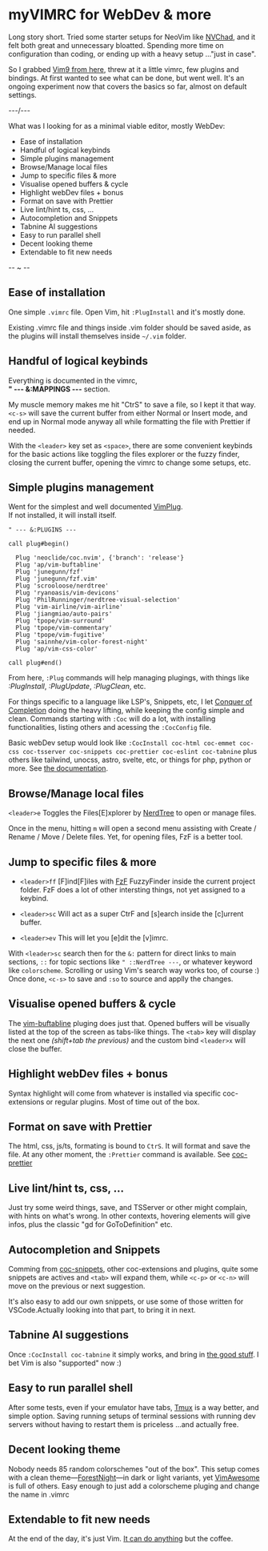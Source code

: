 
# myVIMRC for WebDev & more

Long story short. Tried some starter setups for NeoVim like [NVChad](https://nvchad.com), and it felt both great and unnecessary bloatted. Spending more time on configuration than coding, or ending up with a heavy setup ..."just in case".

So I grabbed [Vim9 from here](https://www.vim.org/download.php), threw at it a little vimrc, few plugins and bindings. At first wanted to see what can be done, but went well. It's an ongoing experiment now that covers the basics so far, almost on default settings.

---/---

What was I looking for as a minimal viable editor, mostly WebDev:

- Ease of installation
- Handful of logical keybinds
- Simple plugins management
- Browse/Manage local files
- Jump to specific files & more
- Visualise opened buffers & cycle
- Highlight webDev files + bonus
- Format on save with Prettier
- Live lint/hint ts, css, ...
- Autocompletion and Snippets
- Tabnine AI suggestions
- Easy to run parallel shell
- Decent looking theme
- Extendable to fit new needs

-- ~ --

## Ease of installation

One simple `.vimrc` file. Open Vim, hit `:PlugInstall` and it's mostly done.

Existing .vimrc file and things inside .vim folder should be saved aside, as the plugins will install themselves inside `~/.vim` folder.

## Handful of logical keybinds

Everything is documented in the vimrc, <br/>
**" --- &:MAPPINGS ---** section.

My muscle memory makes me hit "CtrS" to save a file, so I kept it that way.`<c-s>` will save the current buffer from either Normal or Insert mode, and end up in Normal mode anyway all while formatting the file with Prettier if needed.

With the `<leader>` key set as `<space>`, there are some convenient keybinds for the basic actions like toggling the files explorer or the fuzzy finder, closing the current buffer, opening the vimrc to change some setups, etc.

## Simple plugins management

Went for the simplest and well documented [VimPlug](https://vimplug.com).<br/>
If not installed, it will install itself.

```vim
" --- &:PLUGINS ---

call plug#begin()

  Plug 'neoclide/coc.nvim', {'branch': 'release'}
  Plug 'ap/vim-buftabline'
  Plug 'junegunn/fzf'
  Plug 'junegunn/fzf.vim'
  Plug 'scrooloose/nerdtree'
  Plug 'ryanoasis/vim-devicons'
  Plug 'PhilRunninger/nerdtree-visual-selection'
  Plug 'vim-airline/vim-airline'
  Plug 'jiangmiao/auto-pairs'
  Plug 'tpope/vim-surround'
  Plug 'tpope/vim-commentary'
  Plug 'tpope/vim-fugitive'
  Plug 'sainnhe/vim-color-forest-night'
  Plug 'ap/vim-css-color'

call plug#end()
```

From here, `:Plug` commands will help managing plugings, with things like _:PlugInstall_, _:PlugUpdate_, _:PlugClean_, etc.

For things specific to a language like LSP's, Snippets, etc, I let [Conquer of Completion](https://github.com/neoclide/coq.nvim) doing the heavy lifting, while keeping the config simple and clean. Commands starting with `:Coc` will do a lot, with installing functionalities, listing others and acessing the `:CocConfig` file.

Basic webDev setup would look like `:CocInstall coc-html coc-emmet coc-css coc-tsserver coc-snippets coc-prettier coc-eslint coc-tabnine` plus others like tailwind, unocss, astro, svelte, etc, or things for php, python or more. See [the documentation](https://github.com/neoclide/coc.nvim/wiki/Using-coc-extensions).

## Browse/Manage local files

`<leader>e` Toggles the Files[E]xplorer by [NerdTree](https://github.com/preservim/nerdtree) to open or manage files.

Once in the menu, hitting `m` will open a second menu assisting with Create / Rename / Move / Delete files. Yet, for opening files, FzF is a better tool.

## Jump to specific files & more

- `<leader>ff` [F]ind[F]iles with [FzF](https://github.com/junegunn/fzf.vim) FuzzyFinder inside the current project folder. FzF does a lot of other intersting things, not yet assigned to a keybind.

- `<leader>sc` Will act as a super CtrF and [s]earch inside the [c]urrent buffer.
- `<leader>ev` This will let you [e]dit the [v]imrc.

With `<leader>sc` search then for the `&:` pattern for direct links to main sections, `::` for topic sections like `" ::NerdTree ---`, or whatever keyword like `colorscheme`. Scrolling or using Vim's search way works too, of course :) Once done, `<c-s>` to save and `:so` to source and applly the changes.

## Visualise opened buffers & cycle

The [vim-buftabline](https://github.com/ap/vim-buftabline) pluging does just that. Opened buffers will be visually listed at the top of the screen as tabs-like things. The `<tab>` key will display the next one _(shift+tab the previous)_ and the custom bind `<leader>x` will close the buffer.

## Highlight webDev files + bonus

Syntax highlight will come from whatever is installed via specific coc-extensions or regular plugins. Most of time out of the box.

## Format on save with Prettier

The html, css, js/ts, formating is bound to `CtrS`. It will format and save the file. At any other moment, the `:Prettier` command is available. See [coc-prettier](https://github.com/neoclide/coc-prettier)

## Live lint/hint ts, css, ...

Just try some weird things, save, and TSServer or other might complain, with hints on what's wrong. In other contexts, hovering elements will give infos, plus the classic "gd for GoToDefinition" etc.

## Autocompletion and Snippets

Comming from [coc-snippets](https://github.com/neoclide/coc-snippets), other coc-extensions and plugins, quite some snippets are actives and `<tab>` will expand them, while `<c-p>` or `<c-n>` will move on the previous or next suggestion.

It's also easy to add our own snippets, or use some of those written for VSCode.Actually looking into that part, to bring it in next.

## Tabnine AI suggestions

Once `:CocInstall coc-tabnine` it simply works, and bring in [the good stuff](https://www.tabnine.com/best-in-class-ai-code-generation/). I bet Vim is also "supported" now :)

## Easy to run parallel shell

After some tests, even if your emulator have tabs, [Tmux](https://www.youtube.com/watch?v=U41BTVZLKB0) is a way better, and simple option. Saving running setups of terminal sessions with running dev servers without having to restart them is priceless ...and actually free.

## Decent looking theme

Nobody needs 85 random colorschemes "out of the box". This setup comes with a clean theme—[ForestNight](https://github.com/termlimit/vim-color-forest-night)—in dark or light variants, yet [VimAwesome](https://vimawesome.com/?q=tag:color-scheme) is full of others. Easy enough to just add a colorscheme pluging and change the name in .vimrc

## Extendable to fit new needs

At the end of the day, it's just Vim. [It can do anything](https://learnvim.irian.to) but the coffee.

